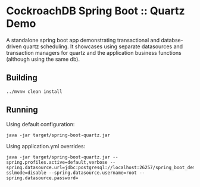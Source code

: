 # CockroachDB Spring Boot :: Quartz Demo

A standalone spring boot app demonstrating transactional and databse-driven
quartz scheduling. It showcases using separate datasources and transaction managers
for quartz and the application business functions (although using the same db).

## Building

    ../mvnw clean install

## Running

Using default configuration:

    java -jar target/spring-boot-quartz.jar 

Using application.yml overrides:

    java -jar target/spring-boot-quartz.jar --spring.profiles.active=default,verbose --spring.datasource.url=jdbc:postgresql://localhost:26257/spring_boot_demo?sslmode=disable --spring.datasource.username=root --spring.datasource.password=

